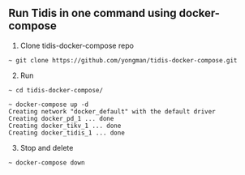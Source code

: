 ## Run Tidis in one command using docker-compose

1. Clone tidis-docker-compose repo

```
~ git clone https://github.com/yongman/tidis-docker-compose.git
```

2. Run

```
~ cd tidis-docker-compose/

~ docker-compose up -d
Creating network "docker_default" with the default driver
Creating docker_pd_1 ... done
Creating docker_tikv_1 ... done
Creating docker_tidis_1 ... done
```

3. Stop and delete

```
~ docker-compose down
```
